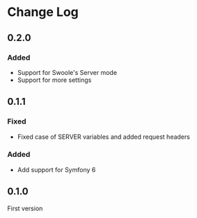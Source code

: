 # Change Log

## 0.2.0

### Added

- Support for Swoole's Server mode
- Support for more settings

## 0.1.1

### Fixed

- Fixed case of SERVER variables and added request headers

### Added

- Add support for Symfony 6

## 0.1.0

First version
